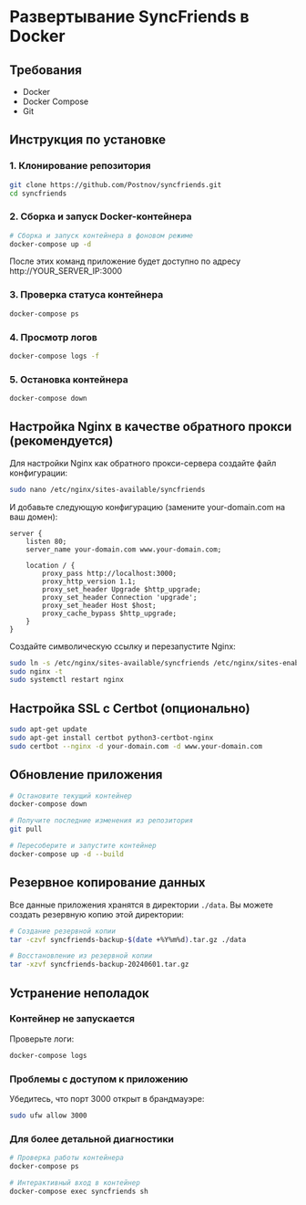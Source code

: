 # Развертывание SyncFriends в Docker

## Требования

- Docker
- Docker Compose
- Git

## Инструкция по установке

### 1. Клонирование репозитория

```bash
git clone https://github.com/Postnov/syncfriends.git
cd syncfriends
```

### 2. Сборка и запуск Docker-контейнера

```bash
# Сборка и запуск контейнера в фоновом режиме
docker-compose up -d
```

После этих команд приложение будет доступно по адресу http://YOUR_SERVER_IP:3000

### 3. Проверка статуса контейнера

```bash
docker-compose ps
```

### 4. Просмотр логов

```bash
docker-compose logs -f
```

### 5. Остановка контейнера

```bash
docker-compose down
```

## Настройка Nginx в качестве обратного прокси (рекомендуется)

Для настройки Nginx как обратного прокси-сервера создайте файл конфигурации:

```bash
sudo nano /etc/nginx/sites-available/syncfriends
```

И добавьте следующую конфигурацию (замените your-domain.com на ваш домен):

```nginx
server {
    listen 80;
    server_name your-domain.com www.your-domain.com;

    location / {
        proxy_pass http://localhost:3000;
        proxy_http_version 1.1;
        proxy_set_header Upgrade $http_upgrade;
        proxy_set_header Connection 'upgrade';
        proxy_set_header Host $host;
        proxy_cache_bypass $http_upgrade;
    }
}
```

Создайте символическую ссылку и перезапустите Nginx:

```bash
sudo ln -s /etc/nginx/sites-available/syncfriends /etc/nginx/sites-enabled/
sudo nginx -t
sudo systemctl restart nginx
```

## Настройка SSL с Certbot (опционально)

```bash
sudo apt-get update
sudo apt-get install certbot python3-certbot-nginx
sudo certbot --nginx -d your-domain.com -d www.your-domain.com
```

## Обновление приложения

```bash
# Остановите текущий контейнер
docker-compose down

# Получите последние изменения из репозитория
git pull

# Пересоберите и запустите контейнер
docker-compose up -d --build
```

## Резервное копирование данных

Все данные приложения хранятся в директории `./data`. Вы можете создать резервную копию этой директории:

```bash
# Создание резервной копии
tar -czvf syncfriends-backup-$(date +%Y%m%d).tar.gz ./data

# Восстановление из резервной копии
tar -xzvf syncfriends-backup-20240601.tar.gz
```

## Устранение неполадок

### Контейнер не запускается

Проверьте логи:

```bash
docker-compose logs
```

### Проблемы с доступом к приложению

Убедитесь, что порт 3000 открыт в брандмауэре:

```bash
sudo ufw allow 3000
```

### Для более детальной диагностики

```bash
# Проверка работы контейнера
docker-compose ps

# Интерактивный вход в контейнер
docker-compose exec syncfriends sh
``` 